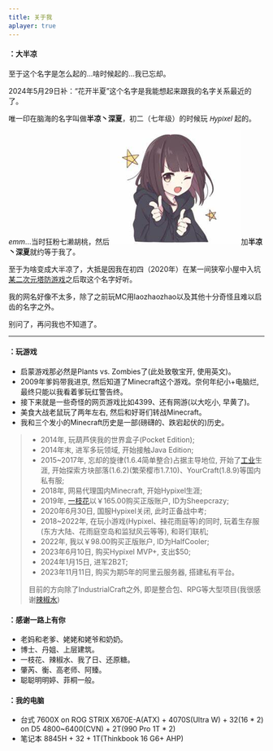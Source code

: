 ```yaml
---
title: 关于我
aplayer: true
---
```


<meting-js
 id="2092594490"
 server="netease"
 userid="1365429776"
 type="playlist"
 autoplay=false
 theme="#C20C0C">
</meting-js>

#### ：大半凉

至于这个名字是怎么起的...啥时候起的...我已忘却。

2024年5月29日补：“花开半夏”这个名字是我能想起来跟我的名字关系最近的了。

唯一印在脑海的名字叫做**半凉丶深夏**，初二（七年级）的时候玩 <font face = "Segoe UI">*Hypixel*</font> 起的。

*emm*...当时狂粉七濑胡桃，然后![这个头像](./nanase_kurumi.jpg)加**半凉丶深夏**就约等于我了。

至于为啥变成大半凉了，大抵是因我在初四（2020年）在某一间狭窄小屋中入坑[某二次元塔防游戏](https://ak.hypergryph.com/)之后取这个名字好听。


我的网名好像不太多，除了之前玩MC用laozhaozhao以及其他十分奇怪且难以启齿的名字之外。

别问了，再问我也不知道了。

---

#### ：玩游戏

- 启蒙游戏那必然是Plants vs. Zombies了(此处致敬宝开, 使用英文)。
- 2009年爹妈带我进京, 然后知道了Minecraft这个游戏。奈何年纪小+电脑烂, 最终只能以我看着爹玩红警告终。
- 接下来就是一些奇怪的网页游戏比如4399、还有网游(以大吃小, 早黄了)。
- 美食大战老鼠玩了两年左右, 然后和好哥们转战Minecraft。
- 我和三个发小的Minecraft历史是一部(磅礴的、跌宕起伏的)历史。

> - 2014年, 玩葫芦侠我的世界盒子(Pocket Edition);
> - 2014年末, 进军多玩领域, 开始接触Java Edition;
> - 2015~2017年, 忘却的旋律(1.6.4简单整合)占据主导地位, 开始了[工业](https://www.industrial-craft.net/)生涯, 开始探索方块部落(1.6.2)(繁荣樱市1.7.10)、YourCraft(1.8.9)等国内私有服;
> - 2018年, 网易代理国内Minecraft, 开始Hypixel生涯;
> - 2019年, [一枝花](../links/yzh/)以￥165.00购买正版账户, ID为Sheepcrazy;
> - 2020年6月30日, 国服Hypixel关闭, 此时正备战中考;
> - 2018~2022年, 在玩小游戏(Hypixel、~~挂~~花雨庭等)的同时, 玩着生存服(东方大陆、花雨庭空岛和监狱风云等等), 和哥们联机;
> - 2022年, 我以￥98.00购买正版账户, ID为HalfCooler;
> - 2023年6月10日, 购买Hypixel MVP+, 支出$50;
> - 2024年1月15日, 进军2B2T;
> - 2023年11月11日, 购买为期5年的阿里云服务器, 搭建私有平台。
>
> 目前的方向除了IndustrialCraft之外, 即是整合包、RPG等大型项目(我很感谢[辣椒水](../links/ljs))

#### ：感谢一路上有你

- 老妈和老爹、姥姥和姥爷和奶奶。
- 博士、丹姐、上层建筑。
- 一枝花、辣椒水、我了日、还原糖。
- 肇芮、衡、高老师、阿臻。
- 聪聪明明婷、菲桐一般。

#### ：我的电脑

- 台式 7600X on ROG STRIX X670E-A(ATX) + 4070S(Ultra W) + 32(16 * 2) on D5 4800~6400(CVN) + 2T(990 Pro 1T * 2)
- 笔记本 8845H + 32 + 1T(Thinkbook 16 G6+ AHP)